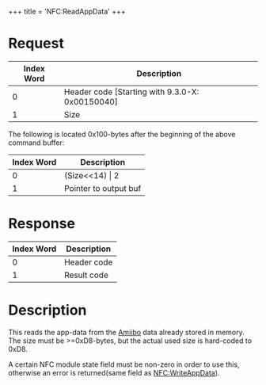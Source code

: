 +++
title = 'NFC:ReadAppData'
+++

# Request

| Index Word | Description                                       |
|------------|---------------------------------------------------|
| 0          | Header code \[Starting with 9.3.0-X: 0x00150040\] |
| 1          | Size                                              |

The following is located 0x100-bytes after the beginning of the above
command buffer:

| Index Word | Description           |
|------------|-----------------------|
| 0          | (Size\<\<14) \| 2     |
| 1          | Pointer to output buf |

# Response

| Index Word | Description |
|------------|-------------|
| 0          | Header code |
| 1          | Result code |

# Description

This reads the app-data from the [Amiibo](Amiibo "wikilink") data
already stored in memory. The size must be \>=0xD8-bytes, but the actual
used size is hard-coded to 0xD8.

A certain NFC module state field must be non-zero in order to use this,
otherwise an error is returned(same field as
[NFC:WriteAppData](NFC:WriteAppData "wikilink")).
